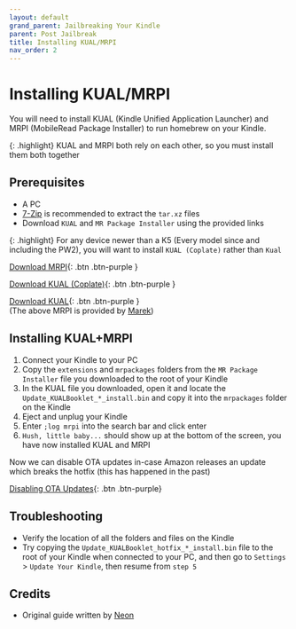 ```yaml
---
layout: default
grand_parent: Jailbreaking Your Kindle
parent: Post Jailbreak
title: Installing KUAL/MRPI
nav_order: 2
---
```


# Installing KUAL/MRPI
You will need to install KUAL (Kindle Unified Application Launcher) and MRPI (MobileRead Package Installer) to run homebrew on your Kindle.

{: .highlight}
KUAL and MRPI both rely on each other, so you must install them both together

## Prerequisites
- A PC
- [7-Zip](https://www.7-zip.org/) is recommended to extract the `tar.xz` files
- Download `KUAL` and `MR Package Installer` using the provided links

{: .highlight}
For any device newer than a K5 (Every model since and including the PW2), you will want to install `KUAL (Coplate)` rather than `Kual`

[Download MRPI](https://fw.notmarek.com/khf/kual-mrinstaller-khf.tar.xz){: .btn .btn-purple }

[Download KUAL (Coplate)](https://www.mobileread.com/forums/showthread.php?t=225030#:~:text=A%20%7C%20Upstream-,KUAL%20(coplate),-%7C%20KUAL%2D7202402){: .btn .btn-purple }

[Download KUAL](https://www.mobileread.com/forums/showthread.php?t=225030#:~:text=A%20%7C%20MRPI-,KUAL,-%7C%20KUAL%2Dv2.7.33){: .btn .btn-purple }
<br/>
(The above MRPI is provided by [Marek](https://fw.notmarek.com/khf/))

## Installing KUAL+MRPI
1. Connect your Kindle to your PC
2. Copy the `extensions` and `mrpackages` folders from the `MR Package Installer` file you downloaded to the root of your Kindle
3. In the KUAL file you downloaded, open it and locate the `Update_KUALBooklet_*_install.bin` and copy it into the `mrpackages` folder on the Kindle
4. Eject and unplug your Kindle
5. Enter `;log mrpi` into the search bar and click enter
6. `Hush, little baby...` should show up at the bottom of the screen, you have now installed KUAL and MRPI


Now we can disable OTA updates in-case Amazon releases an update which breaks the hotfix (this has happened in the past)

[Disabling OTA Updates](./disable-ota){: .btn .btn-purple}

## Troubleshooting
- Verify the location of all the folders and files on the Kindle
- Try copying the `Update_KUALBooklet_hotfix_*_install.bin` file to the root of your Kindle when connected to your PC, and then go to `Settings` > `Update Your Kindle`, then resume from `step 5`

## Credits
- Original guide written by [Neon](https://www.mobileread.com/forums/member.php?u=329187)